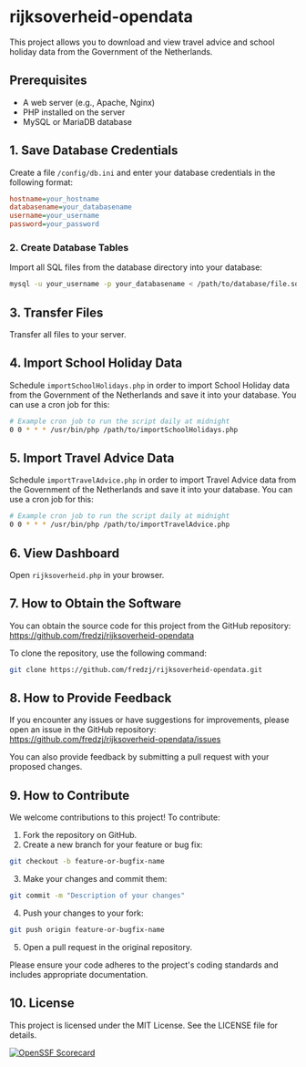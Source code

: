 ﻿# rijksoverheid-opendata

This project allows you to download and view travel advice and school holiday data from the Government of the Netherlands.

## Prerequisites
- A web server (e.g., Apache, Nginx)
- PHP installed on the server
- MySQL or MariaDB database

## 1. Save Database Credentials
Create a file `/config/db.ini` and enter your database credentials in the following format:
```ini
hostname=your_hostname
databasename=your_databasename
username=your_username
password=your_password
```

### 2. Create Database Tables
Import all SQL files from the database directory into your database:
```sh
mysql -u your_username -p your_databasename < /path/to/database/file.sql
```
## 3. Transfer Files
Transfer all files to your server.  

## 4. Import School Holiday Data
Schedule `importSchoolHolidays.php` in order to import School Holiday data from the Government of the Netherlands and save it into your database. You can use a cron job for this:
```sh
# Example cron job to run the script daily at midnight
0 0 * * * /usr/bin/php /path/to/importSchoolHolidays.php
```

## 5. Import Travel Advice Data
Schedule `importTravelAdvice.php` in order to import Travel Advice data from the Government of the Netherlands and save it into your database. You can use a cron job for this:
```sh
# Example cron job to run the script daily at midnight
0 0 * * * /usr/bin/php /path/to/importTravelAdvice.php
```

## 6. View Dashboard
Open `rijksoverheid.php` in your browser.

## 7. How to Obtain the Software
You can obtain the source code for this project from the GitHub repository: https://github.com/fredzj/rijksoverheid-opendata

To clone the repository, use the following command:

```sh
git clone https://github.com/fredzj/rijksoverheid-opendata.git
```

## 8. How to Provide Feedback
If you encounter any issues or have suggestions for improvements, please open an issue in the GitHub repository: https://github.com/fredzj/rijksoverheid-opendata/issues

You can also provide feedback by submitting a pull request with your proposed changes.

## 9. How to Contribute
We welcome contributions to this project! To contribute:

1. Fork the repository on GitHub.
2. Create a new branch for your feature or bug fix:
```sh
git checkout -b feature-or-bugfix-name
```
3. Make your changes and commit them:
```sh
git commit -m "Description of your changes"
```
4. Push your changes to your fork:
```sh
git push origin feature-or-bugfix-name
```
5. Open a pull request in the original repository.

Please ensure your code adheres to the project's coding standards and includes appropriate documentation.

## 10. License
This project is licensed under the MIT License. See the LICENSE file for details.

[![OpenSSF Scorecard](https://api.scorecard.dev/projects/github.com/fredzj/rijksoverheid-opendata/badge)](https://scorecard.dev/viewer/?uri=github.com/fredzj/rijksoverheid-opendata)